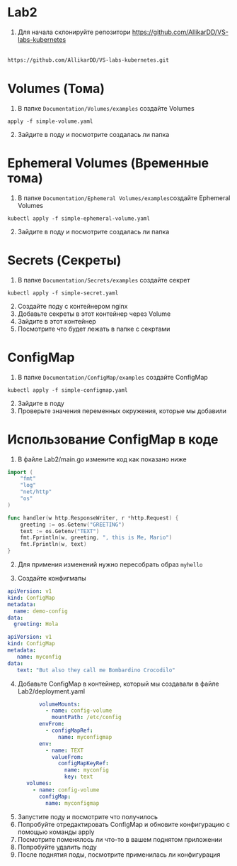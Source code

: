 # Lab2

1. Для начала склонируйте репозитори https://github.com/AllikarDD/VS-labs-kubernetes  
   ‍

```bash
https://github.com/AllikarDD/VS-labs-kubernetes.git
```

# Volumes (Тома)

1. В папке `Documentation/Volumes/examples`​ создайте Volumes

```shell
apply -f simple-volume.yaml
```

2. Зайдите в поду и посмотрите создалась ли папка

# Ephemeral Volumes (Временные тома)

1. В папке `Documentation/Ephemeral Volumes/examples`​ создайте Ephemeral Volumes

```shell
kubectl apply -f simple-ephemeral-volume.yaml
```

2. Зайдите в поду и посмотрите создалась ли папка

# Secrets (Секреты)

1. В папке `Documentation/Secrets/examples`​ создайте секрет

```shell
kubectl apply -f simple-secret.yaml
```

2. Создайте поду с контейнером nginx
3. Добавьте секреты в этот контейнер через Volume
4. Зайдите в этот контейнер
5. Посмотрите что будет лежать в папке с секртами

# ConfigMap

1. В папке `Documentation/ConfigMap/examples`​ создайте ConfigMap

```shell
kubectl apply -f simple-configmap.yaml
```

2. Зайдите в поду
3. Проверьте значения переменных окружения, которые мы добавили

# Использование ConfigMap в коде

1. В файле Lab2/main.go измените код как показано ниже

```go
import (
	"fmt"
	"log"
	"net/http"
	"os"
)

func handler(w http.ResponseWriter, r *http.Request) {
    greeting := os.Getenv("GREETING")
    text := os.Getenv("TEXT")
    fmt.Fprintln(w, greeting, ", this is Me, Mario")
    fmt.Fprintln(w, text)
}
```

2. Для примения изменений нужно пересобрать образ `myhello`​

3. Создайте конфигмапы

```yaml
apiVersion: v1
kind: ConfigMap
metadata:
  name: demo-config
data:
  greeting: Hola
```

```yaml
apiVersion: v1
kind: ConfigMap
metadata:
   name: myconfig
data:
   text: "But also they call me Bombardino Crocodilo"
```

4. Добавьте ConfigMap в контейнер, который мы создавали в файле  Lab2/deployment.yaml

```yaml
          volumeMounts:
            - name: config-volume
              mountPath: /etc/config
          envFrom:
            - configMapRef:
                name: myconfigmap
          env:
            - name: TEXT
              valueFrom:
                configMapKeyRef:
                  name: myconfig
                  key: text
      volumes:
        - name: config-volume
          configMap:
            name: myconfigmap
```

5. Запустите поду и посмотрите что получилось
6. Попробуйте отредактировать ConfigMap и обновите конфигурацию с помощью команды apply
7. Посмотрите поменялось ли что-то в вашем поднятом приложении
8. Попробуйте удалить поду
9. После поднятия поды, посмотрите применилась ли конфигурация
